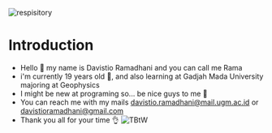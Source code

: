 ![respisitory](https://user-images.githubusercontent.com/88581302/188654452-e4818bb6-93f2-4e19-b5d7-c74483c23829.gif)
# Introduction
- Hello 👋 my name is Davistio Ramadhani and you can call me Rama
- i'm currently 19 years old 🎉, and also learning at Gadjah Mada University majoring at Geophysics 
- I might be new at programing so... be nice guys to me 🙂
- You can reach me with my mails davistio.ramadhani@mail.ugm.ac.id or davistioramadhani@gmail.com
- Thank you all for your time 👌
![TBtW](https://user-images.githubusercontent.com/88581302/188685492-02f5b2ce-d86d-491b-ad8d-de344f9de7f4.gif)

<!---
davistioramadhani/davistioramadhani is a ✨ special ✨ repository because its `README.md` (this file) appears on your GitHub profile.
You can click the Preview link to take a look at your changes.
--->
